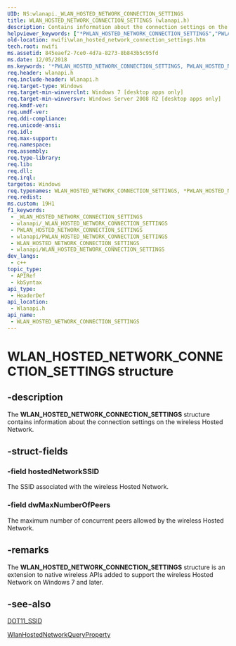 ```yaml
---
UID: NS:wlanapi._WLAN_HOSTED_NETWORK_CONNECTION_SETTINGS
title: WLAN_HOSTED_NETWORK_CONNECTION_SETTINGS (wlanapi.h)
description: Contains information about the connection settings on the wireless Hosted Network.
helpviewer_keywords: ["*PWLAN_HOSTED_NETWORK_CONNECTION_SETTINGS","PWLAN_HOSTED_NETWORK_CONNECTION_SETTINGS","PWLAN_HOSTED_NETWORK_CONNECTION_SETTINGS structure pointer [NativeWIFI]","WLAN_HOSTED_NETWORK_CONNECTION_SETTINGS","WLAN_HOSTED_NETWORK_CONNECTION_SETTINGS structure [NativeWIFI]","nwifi.wlan_hosted_network_connection_settings","wlanapi/PWLAN_HOSTED_NETWORK_CONNECTION_SETTINGS","wlanapi/WLAN_HOSTED_NETWORK_CONNECTION_SETTINGS"]
old-location: nwifi\wlan_hosted_network_connection_settings.htm
tech.root: nwifi
ms.assetid: 845eaef2-7ce0-4d7a-8273-8b843b5c95fd
ms.date: 12/05/2018
ms.keywords: '*PWLAN_HOSTED_NETWORK_CONNECTION_SETTINGS, PWLAN_HOSTED_NETWORK_CONNECTION_SETTINGS, PWLAN_HOSTED_NETWORK_CONNECTION_SETTINGS structure pointer [NativeWIFI], WLAN_HOSTED_NETWORK_CONNECTION_SETTINGS, WLAN_HOSTED_NETWORK_CONNECTION_SETTINGS structure [NativeWIFI], nwifi.wlan_hosted_network_connection_settings, wlanapi/PWLAN_HOSTED_NETWORK_CONNECTION_SETTINGS, wlanapi/WLAN_HOSTED_NETWORK_CONNECTION_SETTINGS'
req.header: wlanapi.h
req.include-header: Wlanapi.h
req.target-type: Windows
req.target-min-winverclnt: Windows 7 [desktop apps only]
req.target-min-winversvr: Windows Server 2008 R2 [desktop apps only]
req.kmdf-ver: 
req.umdf-ver: 
req.ddi-compliance: 
req.unicode-ansi: 
req.idl: 
req.max-support: 
req.namespace: 
req.assembly: 
req.type-library: 
req.lib: 
req.dll: 
req.irql: 
targetos: Windows
req.typenames: WLAN_HOSTED_NETWORK_CONNECTION_SETTINGS, *PWLAN_HOSTED_NETWORK_CONNECTION_SETTINGS
req.redist: 
ms.custom: 19H1
f1_keywords:
 - _WLAN_HOSTED_NETWORK_CONNECTION_SETTINGS
 - wlanapi/_WLAN_HOSTED_NETWORK_CONNECTION_SETTINGS
 - PWLAN_HOSTED_NETWORK_CONNECTION_SETTINGS
 - wlanapi/PWLAN_HOSTED_NETWORK_CONNECTION_SETTINGS
 - WLAN_HOSTED_NETWORK_CONNECTION_SETTINGS
 - wlanapi/WLAN_HOSTED_NETWORK_CONNECTION_SETTINGS
dev_langs:
 - c++
topic_type:
 - APIRef
 - kbSyntax
api_type:
 - HeaderDef
api_location:
 - Wlanapi.h
api_name:
 - WLAN_HOSTED_NETWORK_CONNECTION_SETTINGS
---
```


# WLAN_HOSTED_NETWORK_CONNECTION_SETTINGS structure


## -description

The <b>WLAN_HOSTED_NETWORK_CONNECTION_SETTINGS</b> structure contains information about the connection settings on the wireless Hosted Network.

## -struct-fields

### -field hostedNetworkSSID

The SSID associated with the wireless Hosted Network.

### -field dwMaxNumberOfPeers

The maximum number of concurrent peers allowed by the wireless Hosted Network.

## -remarks

The <b>WLAN_HOSTED_NETWORK_CONNECTION_SETTINGS</b> structure is an extension to native wireless APIs added to support the wireless Hosted Network on Windows 7 and  later.

## -see-also

<a href="/windows/desktop/NativeWiFi/dot11-ssid">DOT11_SSID</a>



<a href="/windows/desktop/api/wlanapi/nf-wlanapi-wlanhostednetworkqueryproperty">WlanHostedNetworkQueryProperty</a>